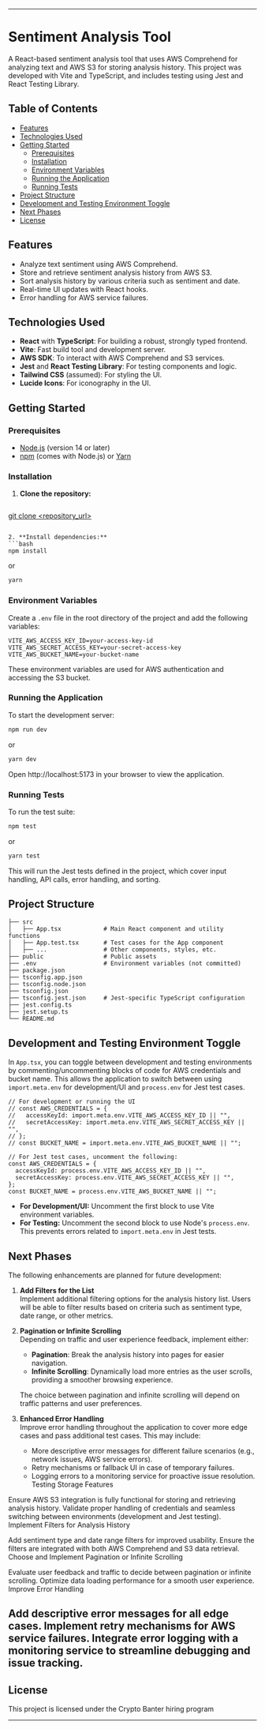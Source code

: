 
---

# Sentiment Analysis Tool

A React-based sentiment analysis tool that uses AWS Comprehend for analyzing text and AWS S3 for storing analysis history. This project was developed with Vite and TypeScript, and includes testing using Jest and React Testing Library.

## Table of Contents

- [Features](#features)
- [Technologies Used](#technologies-used)
- [Getting Started](#getting-started)
  - [Prerequisites](#prerequisites)
  - [Installation](#installation)
  - [Environment Variables](#environment-variables)
  - [Running the Application](#running-the-application)
  - [Running Tests](#running-tests)
- [Project Structure](#project-structure)
- [Development and Testing Environment Toggle](#development-and-testing-environment-toggle)
- [Next Phases](#next-phases)
- [License](#license)

## Features

- Analyze text sentiment using AWS Comprehend.
- Store and retrieve sentiment analysis history from AWS S3.
- Sort analysis history by various criteria such as sentiment and date.
- Real-time UI updates with React hooks.
- Error handling for AWS service failures.

## Technologies Used

- **React** with **TypeScript**: For building a robust, strongly typed frontend.
- **Vite**: Fast build tool and development server.
- **AWS SDK**: To interact with AWS Comprehend and S3 services.
- **Jest** and **React Testing Library**: For testing components and logic.
- **Tailwind CSS** (assumed): For styling the UI.
- **Lucide Icons**: For iconography in the UI.

## Getting Started

### Prerequisites

- [Node.js](https://nodejs.org/en/download/) (version 14 or later)
- [npm](https://www.npmjs.com/get-npm) (comes with Node.js) or [Yarn](https://yarnpkg.com/)

### Installation

1. **Clone the repository:**
   ```bash
[   git clone <repository_url>
](https://github.com/bassamfouad/sent-task.git) 
   ```

2. **Install dependencies:**
   ```bash
   npm install
   ```
   or
   ```bash
   yarn
   ```

### Environment Variables

Create a `.env` file in the root directory of the project and add the following variables:
```env
VITE_AWS_ACCESS_KEY_ID=your-access-key-id
VITE_AWS_SECRET_ACCESS_KEY=your-secret-access-key
VITE_AWS_BUCKET_NAME=your-bucket-name
```
These environment variables are used for AWS authentication and accessing the S3 bucket.

### Running the Application

To start the development server:
```bash
npm run dev
```
or
```bash
yarn dev
```
Open  http://localhost:5173  in your browser to view the application.

### Running Tests

To run the test suite:
```bash
npm test
```
or
```bash
yarn test
```
This will run the Jest tests defined in the project, which cover input handling, API calls, error handling, and sorting.

## Project Structure

```
├── src
│   ├── App.tsx            # Main React component and utility functions
│   ├── App.test.tsx       # Test cases for the App component
│   ├── ...                # Other components, styles, etc.
├── public                 # Public assets
├── .env                   # Environment variables (not committed)
├── package.json
├── tsconfig.app.json
├── tsconfig.node.json
├── tsconfig.json
├── tsconfig.jest.json     # Jest-specific TypeScript configuration
├── jest.config.ts
├── jest.setup.ts
└── README.md
```

## Development and Testing Environment Toggle

In `App.tsx`, you can toggle between development and testing environments by commenting/uncommenting blocks of code for AWS credentials and bucket name. This allows the application to switch between using `import.meta.env` for development/UI and `process.env` for Jest test cases.

```tsx
// For development or running the UI
// const AWS_CREDENTIALS = {
//   accessKeyId: import.meta.env.VITE_AWS_ACCESS_KEY_ID || "",
//   secretAccessKey: import.meta.env.VITE_AWS_SECRET_ACCESS_KEY || "",
// };
// const BUCKET_NAME = import.meta.env.VITE_AWS_BUCKET_NAME || "";

// For Jest test cases, uncomment the following:
const AWS_CREDENTIALS = {
  accessKeyId: process.env.VITE_AWS_ACCESS_KEY_ID || "",
  secretAccessKey: process.env.VITE_AWS_SECRET_ACCESS_KEY || "",
};
const BUCKET_NAME = process.env.VITE_AWS_BUCKET_NAME || "";
```

- **For Development/UI:** Uncomment the first block to use Vite environment variables.
- **For Testing:** Uncomment the second block to use Node's `process.env`. This prevents errors related to `import.meta.env` in Jest tests.

## Next Phases

The following enhancements are planned for future development:

1. **Add Filters for the List**  
   Implement additional filtering options for the analysis history list. Users will be able to filter results based on criteria such as sentiment type, date range, or other metrics.

2. **Pagination or Infinite Scrolling**  
   Depending on traffic and user experience feedback, implement either:
   - **Pagination**: Break the analysis history into pages for easier navigation.
   - **Infinite Scrolling**: Dynamically load more entries as the user scrolls, providing a smoother browsing experience.

   The choice between pagination and infinite scrolling will depend on traffic patterns and user preferences.

3. **Enhanced Error Handling**  
   Improve error handling throughout the application to cover more edge cases and pass additional test cases. This may include:
   - More descriptive error messages for different failure scenarios (e.g., network issues, AWS service errors).
   - Retry mechanisms or fallback UI in case of temporary failures.
   - Logging errors to a monitoring service for proactive issue resolution.
Testing Storage Features

Ensure AWS S3 integration is fully functional for storing and retrieving analysis history.
Validate proper handling of credentials and seamless switching between environments (development and Jest testing).
Implement Filters for Analysis History

Add sentiment type and date range filters for improved usability.
Ensure the filters are integrated with both AWS Comprehend and S3 data retrieval.
Choose and Implement Pagination or Infinite Scrolling

Evaluate user feedback and traffic to decide between pagination or infinite scrolling.
Optimize data loading performance for a smooth user experience.
Improve Error Handling

Add descriptive error messages for all edge cases.
Implement retry mechanisms for AWS service failures.
Integrate error logging with a monitoring service to streamline debugging and issue tracking.
---

## License

This project is licensed under the Crypto Banter hiring program 

---

